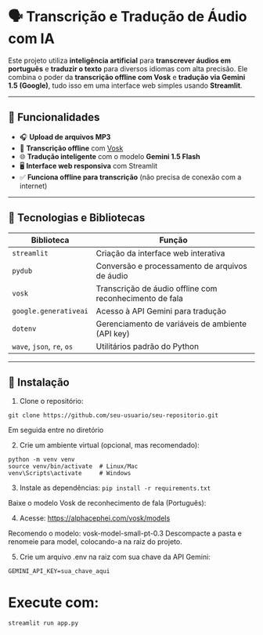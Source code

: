 # 🗣️ Transcrição e Tradução de Áudio com IA

Este projeto utiliza **inteligência artificial** para **transcrever áudios em português** e **traduzir o texto** para diversos idiomas com alta precisão. Ele combina o poder da **transcrição offline com Vosk** e **tradução via Gemini 1.5 (Google)**, tudo isso em uma interface web simples usando **Streamlit**.

---

## 🚀 Funcionalidades

- 🎧 **Upload de arquivos MP3**
- 📝 **Transcrição offline** com [Vosk](https://alphacephei.com/vosk/)
- 🌐 **Tradução inteligente** com o modelo **Gemini 1.5 Flash**
- 🖥️ **Interface web responsiva** com Streamlit
- ✅ **Funciona offline para transcrição** (não precisa de conexão com a internet)

---

## 🧠 Tecnologias e Bibliotecas

| Biblioteca | Função |
|-----------|--------|
| `streamlit` | Criação da interface web interativa |
| `pydub` | Conversão e processamento de arquivos de áudio |
| `vosk` | Transcrição de áudio offline com reconhecimento de fala |
| `google.generativeai` | Acesso à API Gemini para tradução |
| `dotenv` | Gerenciamento de variáveis de ambiente (API key) |
| `wave`, `json`, `re`, `os` | Utilitários padrão do Python |

---

## 🧩 Instalação

1. Clone o repositório:
```
git clone https://github.com/seu-usuario/seu-repositorio.git
```
Em seguida entre no diretório

2. Crie um ambiente virtual (opcional, mas recomendado):
```
python -m venv venv
source venv/bin/activate  # Linux/Mac
venv\Scripts\activate     # Windows
```
3. Instale as dependências:
``` pip install -r requirements.txt ```

Baixe o modelo Vosk de reconhecimento de fala (Português):

4. Acesse: https://alphacephei.com/vosk/models

Recomendo o modelo: vosk-model-small-pt-0.3
Descompacte a pasta e renomeie para model, colocando-a na raiz do projeto.

5. Crie um arquivo .env na raiz com sua chave da API Gemini:
```
GEMINI_API_KEY=sua_chave_aqui
```
# Execute com:
```
streamlit run app.py
```
